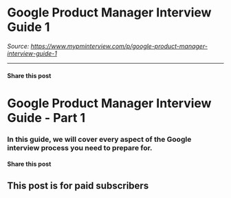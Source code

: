 # Google Product Manager Interview Guide 1

*Source: https://www.mypminterview.com/p/google-product-manager-interview-guide-1*

---

#### Share this post

# Google Product Manager Interview Guide - Part 1

### In this guide, we will cover every aspect of the Google interview process you need to prepare for.

#### Share this post

## This post is for paid subscribers

